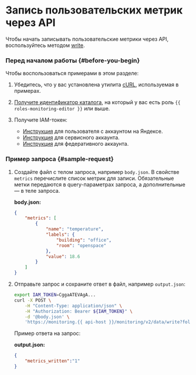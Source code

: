 # Запись пользовательских метрик через API

Чтобы начать записывать пользовательские метрики через API, воспользуйтесь методом [write](../../api-ref/MetricsData/write.md).

### Перед началом работы {#before-you-begin}

Чтобы воспользоваться примерами в этом разделе:

1. Убедитесь, что у вас установлена утилита [cURL](https://curl.haxx.se), используемая в примерах.
1. [Получите идентификатор каталога](../../../resource-manager/operations/folder/get-id.md), на который у вас есть роль `{{ roles-monitoring-editor }}` или выше.
1. Получите IAM-токен:

   * [Инструкция](../../../iam/operations/iam-token/create.md) для пользователя с аккаунтом на Яндексе.
   * [Инструкция](../../../iam/operations/iam-token/create-for-sa.md) для сервисного аккаунта.
   * [Инструкция](../../../iam/operations/iam-token/create-for-federation.md) для федеративного аккаунта.

### Пример запроса {#sample-request}

1. Создайте файл с телом запроса, например `body.json`. В свойстве `metrics` перечислите список метрик для записи. Обязательные метки передаются в query-параметрах запроса, а дополнительные — в теле запроса.

    **body.json:**
    ```json
    {
        "metrics": [
            {
                "name": "temperature",
                "labels": {
                    "building": "office",
                    "room": "openspace"
                },
                "value": 18.6
            }
        ]
    }
    ```

1. Отправьте запрос и сохраните ответ в файл, например `output.json`:

    ```bash
    export IAM_TOKEN=CggaATEVAgA...
    curl -X POST \
        -H "Content-Type: application/json" \
        -H "Authorization: Bearer ${IAM_TOKEN}" \
        -d '@body.json' \
        'https://monitoring.{{ api-host }}/monitoring/v2/data/write?folderId=aoe6vrq0g3sv********&service=custom' > output.json
    ```

    Пример ответа на запрос:

    **output.json:**
    ```json
    {
        "metrics_written":"1"
    }
    ```
